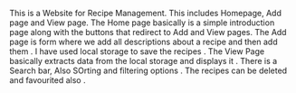 This is a Website for Recipe Management. This includes Homepage, Add page and View page. 
The Home page basically is a simple introduction page along with the buttons that redirect to Add and View pages.
The Add page is form where we add all descriptions about a recipe and then add them . I have used local storage to save the recipes .
The View Page basically extracts data from the local storage and displays it . There is a Search bar, Also SOrting and filtering options .
The recipes can be deleted and favourited also .
